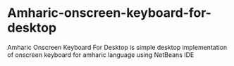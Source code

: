 # Amharic-onscreen-keyboard-for-desktop
Amharic Onscreen Keyboard For Desktop is simple desktop implementation of onscreen keyboard for amharic language using NetBeans IDE
